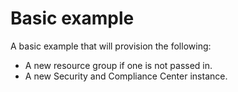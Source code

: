 # Basic example

<!--
The basic example should call the module(s) stored in this repository with a basic configuration.
Note, there is a pre-commit hook that will take the title of each example and include it in the repos main README.md.
The text below should describe exactly what resources are provisioned / configured by the example.
-->

A basic example that will provision the following:
- A new resource group if one is not passed in.
- A new Security and Compliance Center instance.
